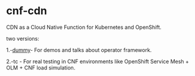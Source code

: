 # cnf-cdn
CDN as a Cloud Native Function for Kubernetes and OpenShift.

two versions:

1.-[dummy](/dummy)- For demos and talks about operator framework.

2.-tc - For real testing in CNF environments like OpenShift Service Mesh + OLM + CNF load simulation.



